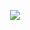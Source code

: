 
<p align="center">
  <img src="https://github-readme-stats.vercel.app/api/?username=amwari&title_color=56A5E9&text_color=BABABA&show_icons=true&bg_color=00000000&hide_border=true&icon_color=56A5E9&hide_title=true&count_private=true" />
</p>

